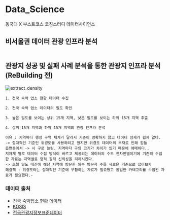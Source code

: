 # Data_Science
동국대 X 부스트코스 코칭스터디 데이터사이언스

## 비서울권 데이터 관광 인프라 분석
```

```

## 관광지 성공 및 실패 사례 분석을 통한 관광지 인프라 분석(ReBuilding 전)
![extract_density](https://user-images.githubusercontent.com/73403038/129029282-b557ad0b-50e4-4536-8200-0249490789dd.png)
```
1. 전국 숙박 업소 현황 데이터 수집

2. 전국 숙박 업소 데이터의 밀도 확인

3. 높은 밀도를 보이는 상위 15개 지역, 낮은 밀도를 보이는 하위 15개 지역 추출

4. 상위 15개 지역과 하위 15개 지역의 관광 인프라 분석

이유 : 지역마다 행정 구역 체계가 달라서 기준이 명확하지 않고 데이터 정제가 쉽지 않다. -> 절대적인 기준인 위경도를 사용하려고 했지만 위경도 데이터의 부재로 인해 힘듦
읍면동에서 -> 시 구로 늘림. 지역마다 구의 크기가 차이가 있기 때문에 애매하다., 
지자체 별로 데이터 수집 방식이 바르고 제공되는 데이터의 수도 천차만별이기에 기존의 수입한 자료는 지역별로 양적 질적 신뢰성을 저하시킨다.
-> 호텔 밀도 대신에 해당 지역에 방문한 외부 방문자 수를 새로운 기준으로 잡아보자
해결책 : 위경도라는 절대적인 기준에 부합하는 자료가 필요했고 동일한 카테고리를 수집된 자료가 필요했다.-
```


### 데이터 출처
- [전국 숙박업소 현황 데이터](https://www.mcst.go.kr/kor/s_policy/dept/deptView.jsp?pCurrentPage=1&pType=05&pTab=01&pSeq=1462&pDataCD=0417000000&pSearchType=01&pSearchWord=%EC%88%99%EB%B0%95)
- [KOSIS](https://kosis.kr/statHtml/statHtml.do?orgId=210&tblId=DT_GRDP002&conn_path=I3)
- [전국관광지정보표준데이터](https://www.data.go.kr/data/15021141/standard.do)

